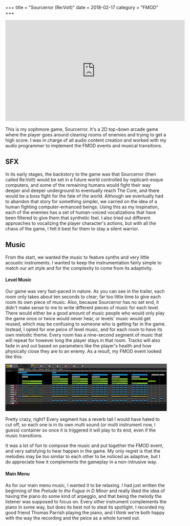 +++
title = "Sourcerror (Re:Volt)"
date = 2018-02-17
category = "FMOD"
+++

<div style="text-align:center;"><iframe width="560" height="315" src="https://www.youtube.com/embed/JwB5zCO-T2k?rel=0" frameborder="0" allow="autoplay; encrypted-media" allowfullscreen></iframe></div>

This is my sophmore game, Sourcerror.  It's a 2D top-down arcade game where the player goes around clearing rooms of enemies and trying to get a high score.  I was in charge of all audio content creation and worked with my audio programmer to implement the FMOD events and musical transitions.

## SFX

In its early stages, the backstory to the game was that Sourcerror (then called Re:Volt) would be set in a future world controlled by replicant-esque computers, and some of the remaining humans would fight their way deeper and deeper underground to eventually reach The Core, and there would be a boss fight for the fate of the world.  Although we eventually had to abandon that story for something simpler, we carried on the idea of a human fighting computer-enhanced beings.  Using this as my inspiration, each of the enemies has a set of human-voiced vocalizations that have been filtered to give them that synthetic feel.  I also tried out different approaches to vocalizing the player character's actions, but with all the chaos of the game, I felt it best for them to stay a silent warrior.

## Music

From the start, we wanted the music to feature synths and very little acoustic instruments.  I wanted to keep the instrumentation fairly simple to match our art style and for the complexity to come from its adaptivity.  

#### Level Music

Our game was very fast-paced in nature.  As you can see in the trailer, each room only takes about ten seconds to clear; far too little time to give each room its own piece of music.  Also, because Sourcerror has no set end, it didn't make sense to me to write different pieces of music for each level.  There would either be a good amount of music people who would only play the game once or twice would never hear, or levels' music would get reused, which may be confusing to someone who is getting far in the game.  Instead, I opted for one peice of level music, and for each room to have its own melodic theme.  Every room has a nine-second segment of music that will repeat for however long the player stays in that room.  Tracks will also fade in and out based on parameters like the player's health and how physically close they are to an enemy.  As a result, my FMOD event looked like this:

<div style="text-align:center;"><img src = "revolt_fmod_level.jpg" alt = "FMOD Level Screenshot" style = "width: 70vw"/></div>

Pretty crazy, right?  Every segment has a reverb tail I would have hated to cut off, so each one is in its own multi sound (or multi instrument now, I guess) container so once it is triggered it will play to its end, even if the music transitions.

It was a lot of fun to compose the music and put together the FMOD event, and very satisfying to hear happen in the game.  My only regret is that the melodies may be too similar to each other to be noticed as adaptive, but I do appreciate how it complements the gameplay in a non-intrusive way.

#### Main Menu

As for our main menu music, I wanted it to be relaxing.  I had just written the beginning of the *Prelude to the Fugue in D Minor* and really liked the idea of having the piano do some kind of arpeggio, and that being the melody the listener was supposed to focus on.  Every other instrument complements the piano in some way, but does its best not to steal its spotlight.  I recorded my good friend Thomas Parrish playing the piano, and I think we're both happy with the way the recording and the peice as a whole turned out.
